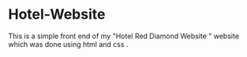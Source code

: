 # Hotel-Website
This is a simple front end of my "Hotel Red Diamond Website " website which was done using html and css .
